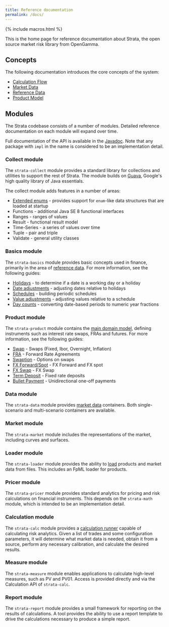 ```yaml
---
title: Reference documentation
permalink: /docs/
---
```


{% include macros.html %}

This is the home page for reference documentation about Strata, the open source market risk library from OpenGamma.

## Concepts

The following documentation introduces the core concepts of the system:

* [Calculation Flow]({{site.baseurl}}/calculation_flow)
* [Market Data]({{site.baseurl}}/market_data)
* [Reference Data]({{site.baseurl}}/reference_data)
* [Product Model]({{site.baseurl}}/product_model)


## Modules

The Strata codebase consists of a number of modules.
Detailed reference documentation on each module will expand over time.

Full documentation of the API is available in the [Javadoc]({{site.baseurl}}/apidocs/).
Note that any package with `impl` in the name is considered to be an implementation detail.


### Collect module

The `strata-collect` module provides a standard library for collections and utilities to support the rest of Strata.
The module builds on [Guava](https://github.com/google/guava), Google's high quality library of Java essentials.

The collect module adds features in a number of areas:

* [Extended enums]({{site.baseurl}}/extended_enum) - provides support for `enum`-like data structures that are loaded at startup
* Functions - additional Java SE 8 functional interfaces
* Ranges - ranges of values
* Result - functional result model
* Time-Series - a series of values over time
* Tuple - pair and triple
* Validate - general utility classes


### Basics module

The `strata-basics` module provides basic concepts used in finance, primarily in the area of
[reference data]({{site.baseurl}}/reference_data).
For more information, see the following guides:

* [Holidays]({{site.baseurl}}/holidays) - to determine if a date is a working day or a holiday
* [Date adjustments]({{site.baseurl}}/date_adjustments) - adjusting dates relative to holidays
* [Schedules]({{site.baseurl}}/schedules) - building periodic schedules
* [Value adjustments]({{site.baseurl}}/value_adjustments) - adjusting values relative to a schedule
* [Day counts]({{site.baseurl}}/day_counts) - converting date-based periods to numeric year fractions


### Product module

The `strata-product` module contains the [main domain model]({{site.baseurl}}/product_model),
defining instruments such as interest rate swaps, FRAs and futures.
For more information, see the following guides:

* [Swap]({{site.baseurl}}/swap) - Swaps (Fixed, Ibor, Overnight, Inflation)
* [FRA]({{site.baseurl}}/fra) - Forward Rate Agreements
* [Swaption]({{site.baseurl}}/swaption) - Options on swaps
* [FX Forward/Spot]({{site.baseurl}}/fx_single) - FX Forward and FX spot
* [FX Swap]({{site.baseurl}}/fx_swap) - FX Swap
* [Term Deposit]({{site.baseurl}}/term_deposit) - Fixed rate deposits
* [Bullet Payment]({{site.baseurl}}/bullet_payment) - Unidirectional one-off payments


### Data module

The `strata-data` module provides [market data]({{site.baseurl}}/market_data) containers.
Both single-scenario and multi-scenario containers are available.


### Market module

The `strata-market` module includes the representations of the market, including curves and surfaces.


### Loader module

The `strata-loader` module provides the ability to [load]({{site.baseurl}}/loaders)
products and market data from files.
This includes an FpML loader for products.


### Pricer module

The `strata-pricer` module provides standard analytics for pricing and risk calculations on financial instruments.
This depends on the `strata-math` module, which is intended to be an implementation detail.


### Calculation module

The `strata-calc` module provides a [calculation runner]({{site.baseurl}}/calculation_flow)
capable of calculating risk analytics.
Given a list of trades and some configuration parameters, it will determine what market data is needed,
obtain it from a source, perform any necessary calibration, and calculate the desired results.


### Measure module

The `strata-measure` module enables applications to calculate high-level measures, such as PV and PV01.
Access is provided directly and via the Calculation API of `strata-calc`.


### Report module

The `strata-report` module provides a small framework for reporting on the results of calculations.
A tool provides the ability to use a report template to drive the calculations necessary to produce a simple report.
